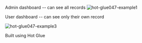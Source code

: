 Admin dashboard -- can see all records
![hot-glue047-example1](https://user-images.githubusercontent.com/59002/151625803-bfcd3d97-2d4f-47f5-a578-e3a5f525fa7a.gif)



User dashboard -- can see only their own record

![hot-glue047-example3](https://user-images.githubusercontent.com/59002/151625863-9f31d1e5-1010-4329-bb56-1b279fcda70a.gif)






Built using Hot Glue

